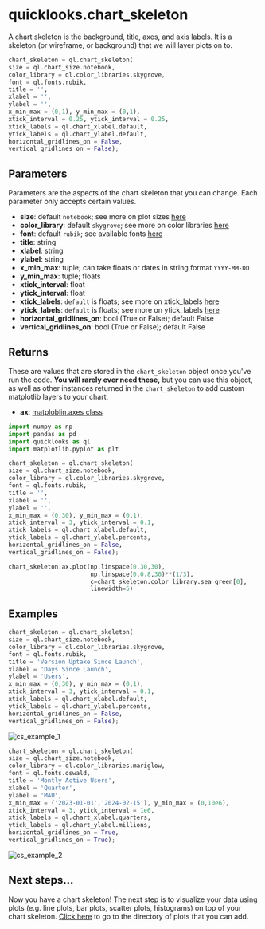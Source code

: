 # quicklooks.chart_skeleton
A chart skeleton is the background, title, axes, and axis labels. It is a skeleton (or wireframe, or background) that we will layer plots on to.
```python
chart_skeleton = ql.chart_skeleton(
size = ql.chart_size.notebook,
color_library = ql.color_libraries.skygrove,
font = ql.fonts.rubik,
title = '',
xlabel = '',
ylabel = '',
x_min_max = (0,1), y_min_max = (0,1),
xtick_interval = 0.25, ytick_interval = 0.25,
xtick_labels = ql.chart_xlabel.default,
ytick_labels = ql.chart_ylabel.default,
horizontal_gridlines_on = False,
vertical_gridlines_on = False);
```

## Parameters
Parameters are the aspects of the chart skeleton that you can change. Each parameter only accepts certain values.
- **size**: default `notebook`; see more on plot sizes [here]()
- **color_library**: default `skygrove`; see more on color libraries [here]()
- **font**: default `rubik`; see available fonts [here]()
- **title**: string
- **xlabel**: string
- **ylabel**: string
- **x_min_max**: tuple; can take floats or dates in string format `YYYY-MM-DD`
- **y_min_max**: tuple; floats
- **xtick_interval**: float
- **ytick_interval**: float
- **xtick_labels**: `default` is floats; see more on xtick_labels [here]()
- **ytick_labels**: `default` is floats; see more on ytick_labels [here]()
- **horizontal_gridlines_on**: bool (True or False); default False
- **vertical_gridlines_on**: bool (True or False); default False

## Returns
These are values that are stored in the `chart_skeleton` object once you've run the code. **You will rarely ever need these,** but you can use this object, as well as other instances returned in the `chart_skeleton` to add custom matplotlib layers to your chart.
- **ax**: [matploblin.axes class](https://matplotlib.org/stable/api/axes_api.html)
```python
import numpy as np
import pandas as pd
import quicklooks as ql
import matplotlib.pyplot as plt

chart_skeleton = ql.chart_skeleton(
size = ql.chart_size.notebook,
color_library = ql.color_libraries.skygrove,
font = ql.fonts.rubik,
title = '',
xlabel = '',
ylabel = '',
x_min_max = (0,30), y_min_max = (0,1),
xtick_interval = 3, ytick_interval = 0.1,
xtick_labels = ql.chart_xlabel.default,
ytick_labels = ql.chart_ylabel.percents,
horizontal_gridlines_on = False,
vertical_gridlines_on = False);

chart_skeleton.ax.plot(np.linspace(0,30,30),
                       np.linspace(0,0.8,30)**(1/3),
                       c=chart_skeleton.color_library.sea_green[0],
                       linewidth=5)
```
## Examples
```python
chart_skeleton = ql.chart_skeleton(
size = ql.chart_size.notebook,
color_library = ql.color_libraries.skygrove,
font = ql.fonts.rubik,
title = 'Version Uptake Since Launch',
xlabel = 'Days Since Launch',
ylabel = 'Users',
x_min_max = (0,30), y_min_max = (0,1),
xtick_interval = 3, ytick_interval = 0.1,
xtick_labels = ql.chart_xlabel.default,
ytick_labels = ql.chart_ylabel.percents,
horizontal_gridlines_on = False,
vertical_gridlines_on = False);
```
![cs_example_1](https://github.com/alexdsbreslav/quicklooks/assets/21344372/2148ba7f-ccf4-4fc4-ac90-1e3a273de488)

```python
chart_skeleton = ql.chart_skeleton(
size = ql.chart_size.notebook,
color_library = ql.color_libraries.mariglow,
font = ql.fonts.oswald,
title = 'Montly Active Users',
xlabel = 'Quarter',
ylabel = 'MAU',
x_min_max = ('2023-01-01','2024-02-15'), y_min_max = (0,10e6),
xtick_interval = 3, ytick_interval = 1e6,
xtick_labels = ql.chart_xlabel.quarters,
ytick_labels = ql.chart_ylabel.millions,
horizontal_gridlines_on = True,
vertical_gridlines_on = True);
```
![cs_example_2](https://github.com/alexdsbreslav/quicklooks/assets/21344372/82720ebd-8aa1-4d9a-a910-f6f66329e589)

## Next steps...
Now you have a chart skeleton! The next step is to visualize your data using plots (e.g. line plots, bar plots, scatter plots, histograms) on top of your chart skeleton. [Click here](https://github.com/alexdsbreslav/quicklooks/tree/master/how_to_use_quicklooks) to go to the directory of plots that you can add.
